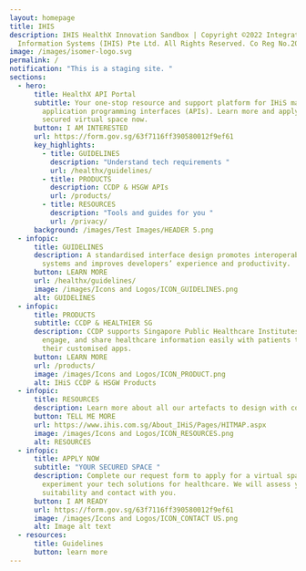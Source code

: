 ```yaml
---
layout: homepage
title: IHIS
description: IHIS HealthX Innovation Sandbox | Copyright ©2022 Integrated Health
  Information Systems (IHIS) Pte Ltd. All Rights Reserved. Co Reg No.200814464H
image: /images/isomer-logo.svg
permalink: /
notification: "This is a staging site. "
sections:
  - hero:
      title: HealthX API Portal
      subtitle: Your one-stop resource and support platform for IHiS managed
        application programming interfaces (APIs). Learn more and apply for a
        secured virtual space now.
      button: I AM INTERESTED
      url: https://form.gov.sg/63f7116ff390580012f9ef61
      key_highlights:
        - title: GUIDELINES
          description: "Understand tech requirements "
          url: /healthx/guidelines/
        - title: PRODUCTS
          description: CCDP & HSGW APIs
          url: /products/
        - title: RESOURCES
          description: "Tools and guides for you "
          url: /privacy/
      background: /images/Test Images/HEADER 5.png
  - infopic:
      title: GUIDELINES
      description: A standardised interface design promotes interoperability between
        systems and improves developers’ experience and productivity.
      button: LEARN MORE
      url: /healthx/guidelines/
      image: /images/Icons and Logos/ICON_GUIDELINES.png
      alt: GUIDELINES
  - infopic:
      title: PRODUCTS
      subtitle: CCDP & HEALTHIER SG
      description: CCDP supports Singapore Public Healthcare Institutes to digitise,
        engage, and share healthcare information easily with patients through
        their customised apps.
      button: LEARN MORE
      url: /products/
      image: /images/Icons and Logos/ICON_PRODUCT.png
      alt: IHiS CCDP & HSGW Products
  - infopic:
      title: RESOURCES
      description: Learn more about all our artefacts to design with compliance.
      button: TELL ME MORE
      url: https://www.ihis.com.sg/About_IHiS/Pages/HITMAP.aspx
      image: /images/Icons and Logos/ICON_RESOURCES.png
      alt: RESOURCES
  - infopic:
      title: APPLY NOW
      subtitle: "YOUR SECURED SPACE "
      description: Complete our request form to apply for a virtual space to
        experiment your tech solutions for healthcare. We will assess your
        suitability and contact with you.
      button: I AM READY
      url: https://form.gov.sg/63f7116ff390580012f9ef61
      image: /images/Icons and Logos/ICON_CONTACT US.png
      alt: Image alt text
  - resources:
      title: Guidelines
      button: learn more
---
```

